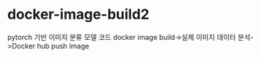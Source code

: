 # docker-image-build2

pytorch 기반 이미지 분류 모델 코드 docker image build->실제 이미지 데이터 분석->Docker hub push Image

